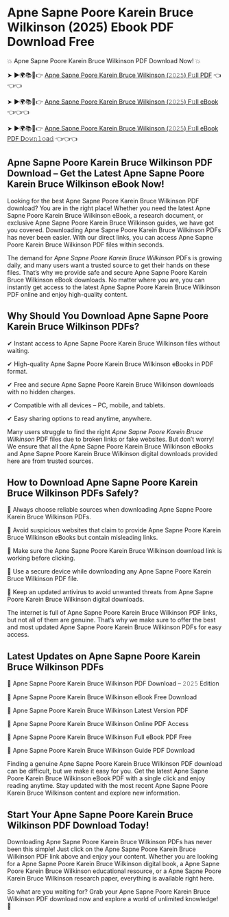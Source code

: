 # Apne Sapne Poore Karein Bruce Wilkinson (2025) Ebook PDF Download Free

💥 Apne Sapne Poore Karein Bruce Wilkinson PDF Download Now! 💥

➤ ►🌍📚📱👉 [Apne Sapne Poore Karein Bruce Wilkinson (𝟸𝟶𝟸𝟻) F𝚞ll PDF](https://getpdf.xyz/apne-sapne-poore-karein-bruce-wilkinson) 👈👈👈


➤ ►🌍📚📱👉 [Apne Sapne Poore Karein Bruce Wilkinson (𝟸𝟶𝟸𝟻) F𝚞ll eBook](https://getpdf.xyz/apne-sapne-poore-karein-bruce-wilkinson) 👈👈👈


➤ ►🌍📚📱👉 [Apne Sapne Poore Karein Bruce Wilkinson (𝟸𝟶𝟸𝟻) F𝚞ll eBook PDF D𝚘𝚠𝚗𝚕𝚘a𝚍](https://getpdf.xyz/apne-sapne-poore-karein-bruce-wilkinson) 👈👈👈


## Apne Sapne Poore Karein Bruce Wilkinson PDF Download – Get the Latest Apne Sapne Poore Karein Bruce Wilkinson eBook Now!

Looking for the best Apne Sapne Poore Karein Bruce Wilkinson PDF download? You are in the right place! Whether you need the latest Apne Sapne Poore Karein Bruce Wilkinson eBook, a research document, or exclusive Apne Sapne Poore Karein Bruce Wilkinson guides, we have got you covered. Downloading Apne Sapne Poore Karein Bruce Wilkinson PDFs has never been easier. With our direct links, you can access Apne Sapne Poore Karein Bruce Wilkinson PDF files within seconds.

The demand for *Apne Sapne Poore Karein Bruce Wilkinson* PDFs is growing daily, and many users want a trusted source to get their hands on these files. That’s why we provide safe and secure Apne Sapne Poore Karein Bruce Wilkinson eBook downloads. No matter where you are, you can instantly get access to the latest Apne Sapne Poore Karein Bruce Wilkinson PDF online and enjoy high-quality content.

## Why Should You Download Apne Sapne Poore Karein Bruce Wilkinson PDFs?

✔ Instant access to Apne Sapne Poore Karein Bruce Wilkinson files without waiting.

✔ High-quality Apne Sapne Poore Karein Bruce Wilkinson eBooks in PDF format.

✔ Free and secure Apne Sapne Poore Karein Bruce Wilkinson downloads with no hidden charges.

✔ Compatible with all devices – PC, mobile, and tablets.

✔ Easy sharing options to read anytime, anywhere.

Many users struggle to find the right *Apne Sapne Poore Karein Bruce Wilkinson* PDF files due to broken links or fake websites. But don’t worry! We ensure that all the Apne Sapne Poore Karein Bruce Wilkinson eBooks and Apne Sapne Poore Karein Bruce Wilkinson digital downloads provided here are from trusted sources.

## How to Download Apne Sapne Poore Karein Bruce Wilkinson PDFs Safely?

📌 Always choose reliable sources when downloading Apne Sapne Poore Karein Bruce Wilkinson PDFs.

📌 Avoid suspicious websites that claim to provide Apne Sapne Poore Karein Bruce Wilkinson eBooks but contain misleading links.

📌 Make sure the Apne Sapne Poore Karein Bruce Wilkinson download link is working before clicking.

📌 Use a secure device while downloading any Apne Sapne Poore Karein Bruce Wilkinson PDF file.

📌 Keep an updated antivirus to avoid unwanted threats from Apne Sapne Poore Karein Bruce Wilkinson digital downloads.

The internet is full of Apne Sapne Poore Karein Bruce Wilkinson PDF links, but not all of them are genuine. That’s why we make sure to offer the best and most updated Apne Sapne Poore Karein Bruce Wilkinson PDFs for easy access.

## Latest Updates on Apne Sapne Poore Karein Bruce Wilkinson PDFs

🔹 Apne Sapne Poore Karein Bruce Wilkinson PDF Download – 𝟸𝟶𝟸𝟻 Edition

🔹 Apne Sapne Poore Karein Bruce Wilkinson eBook Free Download

🔹 Apne Sapne Poore Karein Bruce Wilkinson Latest Version PDF

🔹 Apne Sapne Poore Karein Bruce Wilkinson Online PDF Access

🔹 Apne Sapne Poore Karein Bruce Wilkinson Full eBook PDF Free

🔹 Apne Sapne Poore Karein Bruce Wilkinson Guide PDF Download

Finding a genuine Apne Sapne Poore Karein Bruce Wilkinson PDF download can be difficult, but we make it easy for you. Get the latest Apne Sapne Poore Karein Bruce Wilkinson eBook PDF with a single click and enjoy reading anytime. Stay updated with the most recent Apne Sapne Poore Karein Bruce Wilkinson content and explore new information.

## Start Your Apne Sapne Poore Karein Bruce Wilkinson PDF Download Today!

Downloading Apne Sapne Poore Karein Bruce Wilkinson PDFs has never been this simple! Just click on the Apne Sapne Poore Karein Bruce Wilkinson PDF link above and enjoy your content. Whether you are looking for a Apne Sapne Poore Karein Bruce Wilkinson digital book, a Apne Sapne Poore Karein Bruce Wilkinson educational resource, or a Apne Sapne Poore Karein Bruce Wilkinson research paper, everything is available right here.

So what are you waiting for? Grab your Apne Sapne Poore Karein Bruce Wilkinson PDF download now and explore a world of unlimited knowledge! 🚀
